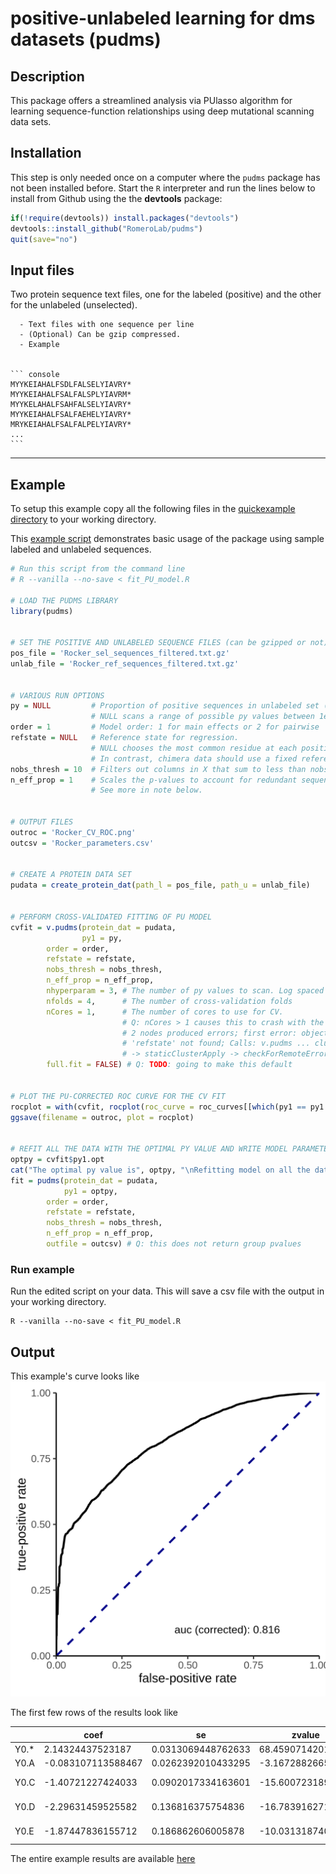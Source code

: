 positive-unlabeled learning for dms datasets (pudms)
================

## Description

This package offers a streamlined analysis via PUlasso algorithm for
learning sequence-function relationships using deep mutational scanning
data sets.

## Installation

This step is only needed once on a computer where the `pudms` package has not
been installed before. Start the `R` interpreter and run the lines below to
install from Github using the the **devtools** package:

```r
if(!require(devtools)) install.packages("devtools")
devtools::install_github("RomeroLab/pudms")
quit(save="no")
```

## Input files

Two protein sequence text files, one for the labeled (positive) and the other for the unlabeled (unselected).
    
      - Text files with one sequence per line
      - (Optional) Can be gzip compressed.
      - Example
    
    
    ``` console
    MYYKEIAHALFSDLFALSELYIAVRY*
    MYYKEIAHALFSALFALSPLYIAVRM*
    MYYKELAHALFSAHFALSELYIAVRY*
    MYYKEIAHALFSALFAEHELYIAVRY*
    MRYKEIAHALFSALFALPELYIAVRY*
    ...
    ```


-----

## Example

To setup this example copy all the following files in the [quickexample
directory](./inst/quickexample) to your working directory. 

This [example script](./inst/quickexample/fit_PU_model.R) demonstrates basic
usage of the package using sample labeled and unlabeled sequences.

``` r
# Run this script from the command line 
# R --vanilla --no-save < fit_PU_model.R

# LOAD THE PUDMS LIBRARY
library(pudms)


# SET THE POSITIVE AND UNLABELED SEQUENCE FILES (can be gzipped or not)
pos_file = 'Rocker_sel_sequences_filtered.txt.gz'
unlab_file = 'Rocker_ref_sequences_filtered.txt.gz'


# VARIOUS RUN OPTIONS 
py = NULL         # Proportion of positive sequences in unlabeled set (i.e. fraction functional).
                  # NULL scans a range of possible py values between 1e-3 and 0.5
order = 1         # Model order: 1 for main effects or 2 for pairwise
refstate = NULL   # Reference state for regression.  
                  # NULL chooses the most common residue at each position (preferable for DMS data).  
                  # In contrast, chimera data should use a fixed reference (e.g. 'A')
nobs_thresh = 10  # Filters out columns in X that sum to less than nobs_thresh
n_eff_prop = 1    # Scales the p-values to account for redundant sequence sampling at the NGS step. 
                  # See more in note below.


# OUTPUT FILES
outroc = 'Rocker_CV_ROC.png'
outcsv = 'Rocker_parameters.csv'


# CREATE A PROTEIN DATA SET
pudata = create_protein_dat(path_l = pos_file, path_u = unlab_file) 


# PERFORM CROSS-VALIDATED FITTING OF PU MODEL
cvfit = v.pudms(protein_dat = pudata,
                py1 = py,
		order = order,
		refstate = refstate,
		nobs_thresh = nobs_thresh,
		n_eff_prop = n_eff_prop,
		nhyperparam = 3, # The number of py values to scan. Log spaced between 1e-3 and 0.5
		nfolds = 4,      # The number of cross-validation folds
		nCores = 1,      # The number of cores to use for CV.  
                         # Q: nCores > 1 causes this to crash with the error: 
                         # 2 nodes produced errors; first error: object
                         # 'refstate' not found; Calls: v.pudms ... clusterApply 
                         # -> staticClusterApply -> checkForRemoteErrors
		full.fit = FALSE) # Q: TODO: going to make this default 


# PLOT THE PU-CORRECTED ROC CURVE FOR THE CV FIT
rocplot = with(cvfit, rocplot(roc_curve = roc_curves[[which(py1 == py1.opt)]], py1 = py1.opt))
ggsave(filename = outroc, plot = rocplot)


# REFIT ALL THE DATA WITH THE OPTIMAL PY VALUE AND WRITE MODEL PARAMETERS/PVALUES TO CSV
optpy = cvfit$py1.opt
cat("The optimal py value is", optpy, "\nRefitting model on all the data with this py value\n")
fit = pudms(protein_dat = pudata, 
            py1 = optpy,
	    order = order,
	    refstate = refstate,
	    nobs_thresh = nobs_thresh,
	    n_eff_prop = n_eff_prop,
	    outfile = outcsv) # Q: this does not return group pvalues

```


### Run example
Run the edited script on your data. This will save a csv file with the output in your working directory. 
```shell
R --vanilla --no-save < fit_PU_model.R
```

## Output 

This example's curve looks like 
![ROC curve](./inst/quickexample/Rocker_CV_ROC.png)

The first few rows of the results look like

|  |coef              |se                |zvalue           |p                   |p.adj               |nobs|eff\_nobs|
|------|------------------|------------------|-----------------|--------------------|--------------------|----|--------|
|Y0.\*  |2.14324437523187  |0.0313069448762633|68.4590714201838 |0                   |0                   |7550|7550    |
|Y0.A  |-0.083107113588467|0.0262392010433295|-3.16728826656079|0.00153867711789975 |0.00172486407508853 |8129|8129    |
|Y0.C  |-1.40721227424033 |0.0902017334163601|-15.6007231894848|7.19741611572199e-55|1.47863234846004e-54|1507|1507    |
|Y0.D  |-2.29631459525582 |0.136816375754836 |-16.7839162716211|3.20017925285385e-63|7.37693902887907e-63|1327|1327    |
|Y0.E  |-1.87447836155712 |0.186862606005878 |-10.0313187406696|1.11023732312351e-23|1.57551018975041e-23|520 |520     |


The entire example results are available [here](./inst/quickexample/Rocker_parameters.csv)
 
